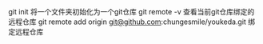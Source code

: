 git init 将一个文件夹初始化为一个git仓库
git remote -v 查看当前git仓库绑定的远程仓库
git remote add origin git@github.com:chungesmile/youkeda.git 绑定远程仓库